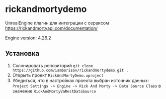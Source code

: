 # rickandmortydemo
UnrealEngine плагин для интеграции с сервисом https://rickandmortyapi.com/documentation/

Engine version: 4.26.2

## Установка
1. Склонировать репозиторий
`git clone https://github.com/iamborisov/rickandmortydemo.git .`
2. Открыть проект `RickAndMortyDemo.uproject`
3. Убедиться, что в настройках проекта выбран источник данных:
`Project Settings -> Engine -> Rick And Morty -> Data Source Class` в значение `RickAndMortyVaRestDataSource`
